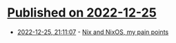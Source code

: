 # [Published on 2022-12-25](index.md)

* [2022-12-25, 21:11:07](https://lobste.rs/s/7trk9v/nix_nixos_my_pain_points) - [Nix and NixOS, my pain points](https://remy.grunblatt.org/nix-and-nixos-my-pain-points.html)
